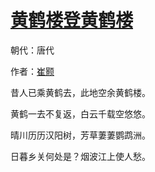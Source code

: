 # [黄鹤楼登黄鹤楼](http://so.gushiwen.org/view_5888.aspx)

朝代：唐代

作者：[崔颢](http://so.gushiwen.org/author_547.aspx)

昔人已乘黄鹤去，此地空余黄鹤楼。

黄鹤一去不复返，白云千载空悠悠。

晴川历历汉阳树，芳草萋萋鹦鹉洲。

日暮乡关何处是？烟波江上使人愁。

